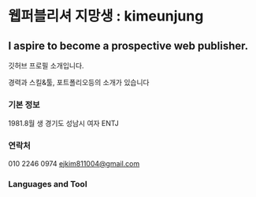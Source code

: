# 웹퍼블리셔 지망생 : kimeunjung
## I aspire to become a prospective web publisher.
깃허브 프로필 소개입니다.

경력과 스킬&툴, 포트폴리오등의 소개가 있습니다

### 기본 정보
1981.8월 생
경기도 성남시 
여자
ENTJ

### 연락처
010 2246 0974
ejkim811004@gmail.com

### Languages and Tool
